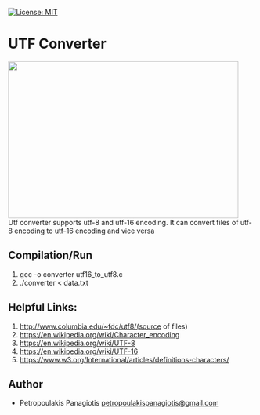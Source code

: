 [![License: MIT](https://img.shields.io/badge/License-MIT-yellow.svg)](https://opensource.org/licenses/MIT)
# UTF Converter
<img src="https://www.w3.org/International/articles/definitions-characters/index-data/encodings.png" width="470" height="320"> <br />
Utf converter supports utf-8 and utf-16 encoding. It can convert files of utf-8 encoding to utf-16 encoding and vice versa

## Compilation/Run
1. gcc -o converter utf16_to_utf8.c
2. ./converter < data.txt

## Helpful Links: 
1. http://www.columbia.edu/~fdc/utf8/(source of files)
2. https://en.wikipedia.org/wiki/Character_encoding
3. https://en.wikipedia.org/wiki/UTF-8
4. https://en.wikipedia.org/wiki/UTF-16
5. https://www.w3.org/International/articles/definitions-characters/

## Author
* Petropoulakis Panagiotis petropoulakispanagiotis@gmail.com

